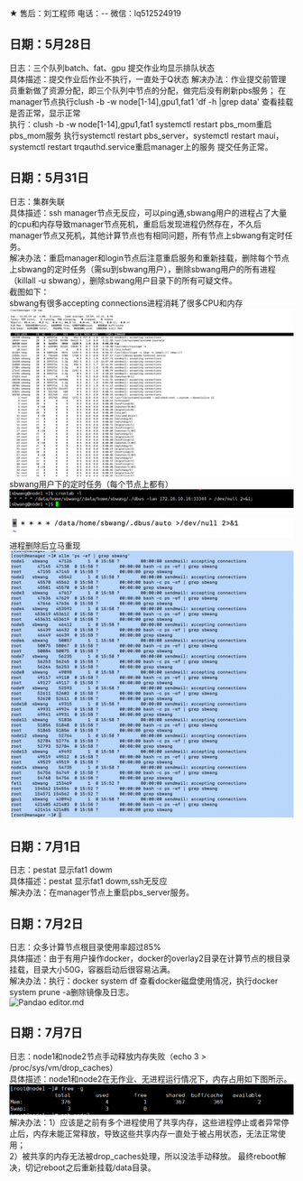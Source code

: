 ★ 售后：刘工程师  电话：--  微信：lq512524919   

## 日期：5月28日    
日志：三个队列batch、fat、gpu 提交作业均显示排队状态   
具体描述：提交作业后作业不执行，一直处于Q状态
解决办法：作业提交前管理员重新做了资源分配，即三个队列中节点的分配，做完后没有刷新pbs服务；
         在manager节点执行clush -b -w node[1-14],gpu1,fat1 'df -h |grep data' 查看挂载是否正常，显示正常   
         执行：clush -b -w node[1-14],gpu1,fat1 systemctl restart pbs_mom重启pbs_mom服务
         执行systemctl restart pbs_server，systemctl restart maui，systemctl restart trqauthd.service重启manager上的服务
         提交任务正常。

  ## 日期：5月31日    
日志：集群失联   
具体描述：ssh manager节点无反应，可以ping通,sbwang用户的进程占了大量的cpu和内存导致manager节点死机，重启后发现进程仍然存在，不久后manager节点又死机，其他计算节点也有相同问题，所有节点上sbwang有定时任务。   
解决办法：重启manager和login节点后注意重启服务和重新挂载，删除每个节点上sbwang的定时任务（需su到sbwang用户），删除sbwang用户的所有进程（killall -u sbwang），删除sbwang用户目录下的所有可疑文件。        
         截图如下：   
         sbwang有很多accepting connections进程消耗了很多CPU和内存
![Pandao editor.md](https://raw.githubusercontent.com/xjtu-omics/cluster/main/pictures/PID.png "Pandao editor.md")   
         sbwang用户下的定时任务（每个节点上都有）   
![Pandao editor.md](https://raw.githubusercontent.com/xjtu-omics/cluster/main/pictures/crontab.png "Pandao editor.md")   
           
![Pandao editor.md](https://raw.githubusercontent.com/xjtu-omics/cluster/main/pictures/crontab1.png "Pandao editor.md")    
         进程删除后立马重现   
![Pandao editor.md](https://raw.githubusercontent.com/xjtu-omics/cluster/main/pictures/nodes.png "Pandao editor.md")    


## 日期：7月1日    
日志：pestat 显示fat1 dowm   
具体描述：pestat 显示fat1 dowm,ssh无反应      
解决办法：在manager节点上重启pbs_server服务。   

## 日期：7月2日    
日志：众多计算节点根目录使用率超过85%    
具体描述：由于有用户操作docker，docker的overlay2目录在计算节点的根目录挂载，目录大小50G，容器启动后很容易沾满。     
解决办法：执行：docker system df 查看docker磁盘使用情况，执行docker system prune -a删除镜像及日志。   
![Pandao editor.md](https://raw.githubusercontent.com/xjtu-omics/cluster/main/pictures/storage.png "Pandao editor.md")    

## 日期：7月7日    
日志：node1和node2节点手动释放内存失败（echo 3 > /proc/sys/vm/drop_caches）   
具体描述：node1和node2在无作业、无进程运行情况下，内存占用如下图所示。   
![Pandao editor.md](https://raw.githubusercontent.com/xjtu-omics/cluster/main/pictures/node1.png "Pandao editor.md")    
解决办法：1）应该是之前有多个进程使用了共享内存，这些进程停止或者异常停止后，内存未能正常释放，导致这些共享内存一直处于被占用状态，无法正常使用；    
         2）被共享的内存无法被drop_caches处理，所以没法手动释放。
         最终reboot解决，切记reboot之后重新挂载/data目录。    
        
